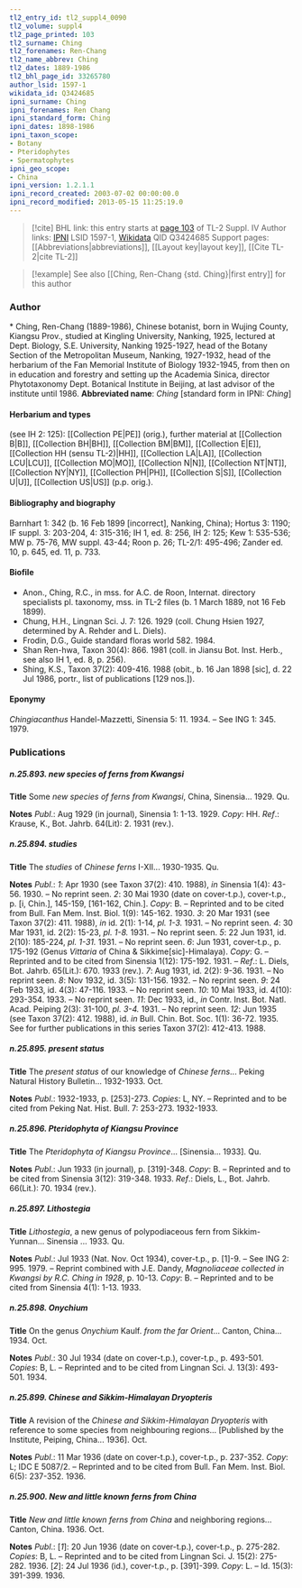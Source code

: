 ```yaml
---
tl2_entry_id: tl2_suppl4_0090
tl2_volume: suppl4
tl2_page_printed: 103
tl2_surname: Ching
tl2_forenames: Ren-Chang
tl2_name_abbrev: Ching
tl2_dates: 1889-1986
tl2_bhl_page_id: 33265780
author_lsid: 1597-1
wikidata_id: Q3424685
ipni_surname: Ching
ipni_forenames: Ren Chang
ipni_standard_form: Ching
ipni_dates: 1898-1986
ipni_taxon_scope: 
- Botany
- Pteridophytes
- Spermatophytes
ipni_geo_scope: 
- China
ipni_version: 1.2.1.1
ipni_record_created: 2003-07-02 00:00:00.0
ipni_record_modified: 2013-05-15 11:25:19.0
---
```


> [!cite] BHL link: this entry starts at [page 103](https://www.biodiversitylibrary.org/page/33265780) of TL-2 Suppl. IV
> Author links: [IPNI](https://www.ipni.org/a/1597-1) LSID 1597-1, [Wikidata](https://www.wikidata.org/wiki/Q3424685) QID Q3424685
> Support pages: [[Abbreviations|abbreviations]], [[Layout key|layout key]], [[Cite TL-2|cite TL-2]]

> [!example] See also [[Ching, Ren-Chang {std. Ching}|first entry]] for this author

### Author

\* Ching, Ren-Chang (1889-1986), Chinese botanist, born in Wujing County, Kiangsu Prov., studied at Kingling University, Nanking, 1925, lectured at Dept. Biology, S.E. University, Nanking 1925-1927, head of the Botany Section of the Metropolitan Museum, Nanking, 1927-1932, head of the herbarium of the Fan Memorial Institute of Biology 1932-1945, from then on in education and forestry and setting up the Academia Sinica, director Phytotaxonomy Dept. Botanical Institute in Beijing, at last advisor of the institute until 1986. 
**Abbreviated name**: *Ching* \[standard form in IPNI: *Ching*\]

#### Herbarium and types

(see IH 2: 125): [[Collection PE|PE]] (orig.), further material at [[Collection B|B]], [[Collection BH|BH]], [[Collection BM|BM]], [[Collection E|E]], [[Collection HH (sensu TL-2)|HH]], [[Collection LA|LA]], [[Collection LCU|LCU]], [[Collection MO|MO]], [[Collection N|N]], [[Collection NT|NT]], [[Collection NY|NY]], [[Collection PH|PH]], [[Collection S|S]], [[Collection U|U]], [[Collection US|US]] (p.p. orig.).

#### Bibliography and biography

Barnhart 1: 342 (b. 16 Feb 1899 \[incorrect\], Nanking, China); Hortus 3: 1190; IF suppl. 3: 203-204, 4: 315-316; IH 1, ed. 8: 256, IH 2: 125; Kew 1: 535-536; MW p. 75-76, MW suppl. 43-44; Roon p. 26; TL-2/1: 495-496; Zander ed. 10, p. 645, ed. 11, p. 733.

#### Biofile

- Anon., Ching, R.C., in mss. for A.C. de Roon, Internat. directory specialists pl. taxonomy, mss. in TL-2 files (b. 1 March 1889, not 16 Feb 1899).
- Chung, H.H., Lingnan Sci. J. 7: 126. 1929 (coll. Chung Hsien 1927, determined by A. Rehder and L. Diels).
- Frodin, D.G., Guide standard floras world 582. 1984.
- Shan Ren-hwa, Taxon 30(4): 866. 1981 (coll. in Jiansu Bot. Inst. Herb., see also IH 1, ed. 8, p. 256).
- Shing, K.S., Taxon 37(2): 409-416. 1988 (obit., b. 16 Jan 1898 \[sic\], d. 22 Jul 1986, portr., list of publications \[129 nos.\]).

#### Eponymy

*Chingiacanthus* Handel-Mazzetti, Sinensia 5: 11. 1934. – See ING 1: 345. 1979.

### Publications

##### n.25.893. new species of ferns from Kwangsi

**Title**
Some *new species of ferns from Kwangsi*, China, Sinensia... 1929. Qu.

**Notes**
*Publ*.: Aug 1929 (in journal), Sinensia 1: 1-13. 1929. *Copy*: HH.
*Ref*.: Krause, K., Bot. Jahrb. 64(Lit): 2. 1931 (rev.).

##### n.25.894. studies

**Title**
The *studies* of *Chinese ferns* I-XII... 1930-1935. Qu.

**Notes**
*Publ*.: *1*: Apr 1930 (see Taxon 37(2): 410. 1988), *in* Sinensia 1(4): 43-56. 1930. – No reprint seen.
*2*: 30 Mai 1930 (date on cover-t.p.), cover-t.p., p. \[i, Chin.\], 145-159, \[161-162, Chin.\]. *Copy*: B. – Reprinted and to be cited from Bull. Fan Mem. Inst. Biol. 1(9): 145-162. 1930.
*3*: 20 Mar 1931 (see Taxon 37(2): 411. 1988), *in* id. 2(1): 1-14, *pl. 1-3.* 1931. – No reprint seen.
*4*: 30 Mar 1931, id. 2(2): 15-23, *pl. 1-8.* 1931. – No reprint seen.
*5*: 22 Jun 1931, id. 2(10): 185-224, *pl. 1-31.* 1931. – No reprint seen.
*6*: Jun 1931, cover-t.p., p. 175-192 (Genus *Vittaria* of China & Sikkime\[sic\]-Himalaya).
*Copy*: G. – Reprinted and to be cited from Sinensia 1(12): 175-192. 1931. *– Ref*.: L. Diels, Bot. Jahrb. 65(Lit.): 670. 1933 (rev.).
*7*: Aug 1931, id. 2(2): 9-36. 1931. – No reprint seen.
*8*: Nov 1932, id. 3(5): 131-156. 1932. – No reprint seen.
*9*: 24 Feb 1933, id. 4(3): 47-116. 1933. – No reprint seen.
*10*: 10 Mai 1933, id. 4(10): 293-354. 1933. – No reprint seen.
*11*: Dec 1933, id., *in* Contr. Inst. Bot. Natl. Acad. Peiping 2(3): 31-100, *pl. 3-4.* 1931. – No reprint seen.
*12*: Jun 1935 (see Taxon 37(2): 412. 1988), id. *in* Bull. Chin. Bot. Soc. 1(1): 36-72. 1935. See for further publications in this series Taxon 37(2): 412-413. 1988.

##### n.25.895. present status

**Title**
The *present status* of our knowledge of *Chinese ferns*... Peking Natural History Bulletin... 1932-1933. Oct.

**Notes**
*Publ*.: 1932-1933, p. \[253\]-273. *Copies*: L, NY. – Reprinted and to be cited from Peking Nat. Hist. Bull. 7: 253-273. 1932-1933.

##### n.25.896. Pteridophyta of Kiangsu Province

**Title**
The *Pteridophyta of Kiangsu Province*... \[Sinensia... 1933\]. Qu.

**Notes**
*Publ*.: Jun 1933 (in journal), p. \[319\]-348. *Copy*: B. – Reprinted and to be cited from Sinensia 3(12): 319-348. 1933.
*Ref*.: Diels, L., Bot. Jahrb. 66(Lit.): 70. 1934 (rev.).

##### n.25.897. Lithostegia

**Title**
*Lithostegia*, a new genus of polypodiaceous fern from Sikkim-Yunnan... Sinensia ... 1933. Qu.

**Notes**
*Publ*.: Jul 1933 (Nat. Nov. Oct 1934), cover-t.p., p. \[1\]-9. – See ING 2: 995. 1979. – Reprint combined with J.E. Dandy, *Magnoliaceae collected in Kwangsi by R.C. Ching in 1928*, p. 10-13. *Copy*: B. – Reprinted and to be cited from Sinensia 4(1): 1-13. 1933.

##### n.25.898. Onychium

**Title**
On the genus *Onychium* Kaulf. *from the far Orient*... Canton, China... 1934. Oct.

**Notes**
*Publ*.: 30 Jul 1934 (date on cover-t.p.), cover-t.p., p. 493-501. *Copies*: B, L. – Reprinted and to be cited from Lingnan Sci. J. 13(3): 493-501. 1934.

##### n.25.899. Chinese and Sikkim-Himalayan Dryopteris

**Title**
A revision of the *Chinese and Sikkim-Himalayan Dryopteris* with reference to some species from neighbouring regions... \[Published by the Institute, Peiping, China... 1936\]. Oct.

**Notes**
*Publ*.: 11 Mar 1936 (date on cover-t.p.), cover-t.p., p. 237-352. *Copy*: L; IDC E 5087/2. – Reprinted and to be cited from Bull. Fan Mem. Inst. Biol. 6(5): 237-352. 1936.

##### n.25.900. New and little known ferns from China

**Title**
*New and little known ferns from China* and neighboring regions... Canton, China. 1936. Oct.

**Notes**
*Publ*.: \[*1*\]: 20 Jun 1936 (date on cover-t.p.), cover-t.p., p. 275-282. *Copies*: B, L. – Reprinted and to be cited from Lingnan Sci. J. 15(2): 275-282. 1936.
\[*2*\]: 24 Jul 1936 (id.), cover-t.p., p. \[391\]-399. *Copy*: L. – Id. 15(3): 391-399. 1936.


